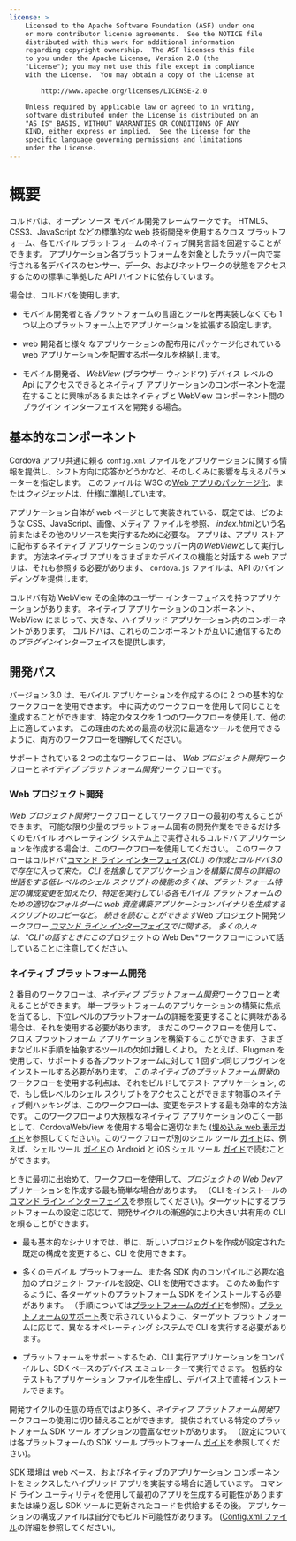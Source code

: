 ```yaml
---
license: >
    Licensed to the Apache Software Foundation (ASF) under one
    or more contributor license agreements.  See the NOTICE file
    distributed with this work for additional information
    regarding copyright ownership.  The ASF licenses this file
    to you under the Apache License, Version 2.0 (the
    "License"); you may not use this file except in compliance
    with the License.  You may obtain a copy of the License at

        http://www.apache.org/licenses/LICENSE-2.0

    Unless required by applicable law or agreed to in writing,
    software distributed under the License is distributed on an
    "AS IS" BASIS, WITHOUT WARRANTIES OR CONDITIONS OF ANY
    KIND, either express or implied.  See the License for the
    specific language governing permissions and limitations
    under the License.
---
```


# 概要

コルドバは、オープン ソース モバイル開発フレームワークです。 HTML5、CSS3、JavaScript などの標準的な web 技術開発を使用するクロス プラットフォーム、各モバイル プラットフォームのネイティブ開発言語を回避することができます。 アプリケーション各プラットフォームを対象としたラッパー内で実行される各デバイスのセンサー、データ、およびネットワークの状態をアクセスするための標準に準拠した API バインドに依存しています。

場合は、コルドバを使用します。

*   モバイル開発者と各プラットフォームの言語とツールを再実装しなくても 1 つ以上のプラットフォーム上でアプリケーションを拡張する設定します。

*   web 開発者と様々 なアプリケーションの配布用にパッケージ化されている web アプリケーションを配置するポータルを格納します。

*   モバイル開発者、 *WebView* (ブラウザー ウィンドウ) デバイス レベルの Api にアクセスできるとネイティブ アプリケーションのコンポーネントを混在することに興味があるまたはネイティブと WebView コンポーネント間のプラグイン インターフェイスを開発する場合。

## 基本的なコンポーネント

Cordova アプリ共通に頼る `config.xml` ファイルをアプリケーションに関する情報を提供し、シフト方向に応答かどうかなど、そのしくみに影響を与えるパラメーターを指定します。 このファイルは W3C の[Web アプリのパッケージ化][1]、または*ウィジェット*は、仕様に準拠しています。

 [1]: http://www.w3.org/TR/widgets/

アプリケーション自体が web ページとして実装されている、既定では、どのような CSS、JavaScript、画像、メディア ファイルを参照、 *index.html*という名前またはその他のリソースを実行するために必要な。 アプリは、アプリ ストアに配布するネイティブ アプリケーションのラッパー内の*WebView*として実行します。 方法ネイティブ アプリをさまざまなデバイスの機能と対話する web アプリは、それも参照する必要があります、 `cordova.js` ファイルは、API のバインディングを提供します。

コルドバ有効 WebView その全体のユーザー インターフェイスを持つアプリケーションがあります。 ネイティブ アプリケーションのコンポーネント、WebView にまじって、大きな、ハイブリッド アプリケーション内のコンポーネントがあります。 コルドバは、これらのコンポーネントが互いに通信するための*プラグイン*インターフェイスを提供します。

## 開発パス

バージョン 3.0 は、モバイル アプリケーションを作成するのに 2 つの基本的なワークフローを使用できます。 中に両方のワークフローを使用して同じことを達成することができます、特定のタスクを 1 つのワークフローを使用して、他の上に適しています。 この理由のための最高の状況に最適なツールを使用できるように、両方のワークフローを理解してください。

サポートされている 2 つの主なワークフローは、 *Web プロジェクト開発*ワークフローと*ネイティブ プラットフォーム開発*ワークフローです。

### Web プロジェクト開発

*Web プロジェクト開発*ワークフローとしてワークフローの最初の考えることができます。 可能な限り少量のプラットフォーム固有の開発作業をできるだけ多くのモバイル オペレーティング システム上で実行されるコルドバ アプリケーションを作成する場合は、このワークフローを使用してください。 このワークフローはコルドバ*<a href="../cli/index.html">コマンド ライン インターフェイス</a>*(CLI) の作成とコルドバ 3.0 で存在に入って来た。 CLI を捨象してアプリケーションを構築に関与の詳細の世話をする低レベルのシェル スクリプトの機能の多くは、プラットフォーム特定の構成変更を加えたり、特定を実行している各モバイル プラットフォームのための適切なフォルダーに web 資産構築アプリケーション バイナリを生成するスクリプトのコピーなど。 続きを読むことができます*Web プロジェクト開発*ワークフロー <a href="../cli/index.html">コマンド ライン インターフェイス</a>でに関する。 多くの人々 は、"CLI"の話すときにこの*プロジェクトの Web Dev*ワークフローについて話していることに注意してください。

### ネイティブ プラットフォーム開発

2 番目のワークフローは、*ネイティブ プラットフォーム開発*ワークフローと考えることができます。 単一プラットフォームのアプリケーションの構築に焦点を当てるし、下位レベルのプラットフォームの詳細を変更することに興味がある場合は、それを使用する必要があります。 まだこのワークフローを使用して、クロス プラットフォーム アプリケーションを構築することができます、さまざまなビルド手順を抽象するツールの欠如は難しくより。 たとえば、Plugman を使用して、サポートする各プラットフォームに対して 1 回ずつ同じプラグインをインストールする必要があります。 この*ネイティブのプラットフォーム開発*のワークフローを使用する利点は、それをビルドしてテスト アプリケーション, ので、もし低レベルのシェル スクリプトをアクセスことができます物事のネイティブ側ハッキングは、このワークフローは、変更をテストする最も効率的な方法です。 このワークフローより大規模なネイティブ アプリケーションのごく一部として、CordovaWebView を使用する場合に適切なまた (<a href="../hybrid/webviews/index.html">埋め込み web 表示</a><a href="../../index.html">ガイド</a>を参照してください)。このワークフローが別のシェル ツール <a href="../../index.html">ガイド</a>は、例えば、シェル ツール <a href="../../index.html">ガイド</a>の Android と iOS シェル ツール <a href="../../index.html">ガイド</a>で読むことができます。

ときに最初に出始めて、ワークフローを使用して、*プロジェクトの Web Dev*アプリケーションを作成する最も簡単な場合があります。 （CLI をインストールの<a href="../cli/index.html">コマンド ライン インターフェイス</a>を参照してください)。ターゲットにするプラットフォームの設定に応じて、開発サイクルの漸進的により大きい共有用の CLI を頼ることができます。

*   最も基本的なシナリオでは、単に、新しいプロジェクトを作成が設定された既定の構成を変更すると、CLI を使用できます。

*   多くのモバイル プラットフォーム、また各 SDK 内のコンパイルに必要な追加のプロジェクト ファイルを設定、CLI を使用できます。 このため動作するように、各ターゲットのプラットフォーム SDK をインストールする必要があります。 （手順については<a href="../platforms/index.html">プラットフォームの<a href="../../index.html">ガイド</a></a>を参照）。<a href="../support/index.html">プラットフォームのサポート</a>表で示されているように、ターゲット プラットフォームに応じて、異なるオペレーティング システムで CLI を実行する必要があります。

*   プラットフォームをサポートするため、CLI 実行アプリケーションをコンパイルし、SDK ベースのデバイス エミュレーターで実行できます。 包括的なテストもアプリケーション ファイルを生成し、デバイス上で直接インストールできます。

開発サイクルの任意の時点ではより多く、*ネイティブ プラットフォーム開発*ワークフローの使用に切り替えることができます。 提供されている特定のプラットフォーム SDK ツール オプションの豊富なセットがあります。 （設定については各プラットフォームの SDK ツール プラットフォーム <a href="../../index.html">ガイド</a>を参照してください)。

SDK 環境は web ベース、およびネイティブのアプリケーション コンポーネントをミックスしたハイブリッド アプリを実装する場合に適しています。 コマンド ライン ユーティリティを使用して最初のアプリを生成する可能性がありますまたは繰り返し SDK ツールに更新されたコードを供給するその後。 アプリケーションの構成ファイルは自分でもビルド可能性があります。 (<a href="../../config_ref/index.html">Config.xml ファイル</a>の詳細を参照してください)。